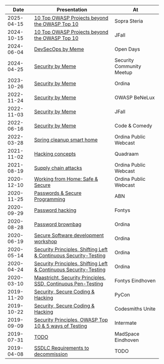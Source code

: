
<table>
    <thead>
        <th>Date</th>
        <th>Presentation</th>
        <th>At</th>
    </thead>
    <tr>
        <td>2025-04-15</td>
        <td><a href="2025-04-15_OWASP_Top_10s.html">10 Top OWASP Projects beyond the OWASP Top 10</a></td>
        <td>Sopra Steria</td>
    </tr>
    <tr>
        <td>2024-10-15</td>
        <td><a href="2024-11-07_OWASP_Top_10s.html">10 Top OWASP Projects beyond the OWASP Top 10</a></td>
        <td>JFall</td>
    </tr>
    <tr>
        <td>2024-06-04</td>
        <td><a href="2024-06-04_DevSecOps_by_Meme.html">DevSecOps by Meme</a></td>
        <td>Open Days</td>
    </tr>
    <tr>
        <td>2024-04-25</td>
        <td><a href="2024-04-25_Security_by_Meme.html">Security by Meme</a></td>
        <td>Security Community Meetup</td>
    </tr>
    <tr>
        <td>2023-10-26</td>
        <td><a href="2023-10-26_Security_by_Meme.html">Security by Meme</a></td>
        <td>Ordina</td>
    </tr>
    <tr>
        <td>2022-11-24</td>
        <td><a href="2022-11-24_Security_by_Meme.html">Security by Meme</a></td>
        <td>OWASP BeNeLux</td>
    </tr>
    <tr>
        <td>2022-11-03</td>
        <td><a href="2022-11-03_Security_by_Meme.html">Security by Meme</a></td>
        <td>JFall</td>
    </tr>
    <tr>
        <td>2022-06-16</td>
        <td><a href="2022-06-16_Security_by_Meme.html">Security by Meme</a></td>
        <td>Code & Comedy</td>
    </tr>
    <tr>
        <td>2022-03-28</td>
        <td><a href="2022-03-28_Spring_cleanup_smart_home.html">Spring cleanup smart home</a></td>
        <td>Ordina Public Webcast</td>
    </tr>
    <tr>
        <td>2021-11-02</td>
        <td><a href="2021-11-02_Quadraam.html">Hacking concepts</a></td>
        <td>Quadraam</td>
    </tr>
    <tr>
        <td>2021-08-19</td>
        <td><a href="2021-08-19_Supply_chain_attacks.html">Supply chain attacks</a></td>
        <td>Ordina Public Webcast</td>
    </tr>
    <tr>
        <td>2020-12-10</td>
        <td><a href="2020-12-10_Working_from_Home.html">Working from Home: Safe & Secure</a></td>
        <td>Ordina Public Webcast</td>
    </tr>
    <tr>
        <td>2020-11-25</td>
        <td><a href="2020-11-25_ABN_SSDLC.html">Passwords & Secure Programming</a></td>
        <td>ABN</td>
    </tr>
    <tr>
        <td>2020-09-29</td>
        <td><a href="2020-09-29_Password_hacking.html">Password hacking</a></td>
        <td>Fontys</td>
    </tr>
    <tr>
        <td>2020-08-28</td>
        <td><a href="2020-08-28_Password_brownbag.html">Password brownbag</a></td>
        <td>Ordina</td>
    </tr>
    <tr>
        <td>2020-06-19</td>
        <td><a href="2020-06-19_Ordina_SSDLC.html">Secure Software development workshop</a></td>
        <td>Ordina</td>
    </tr>
    <tr>
        <td>2020-05-14</td>
        <td><a href="2020-05-14_Ordina_Meetup.html">Security Principles, Shifting Left & Continuous Security-Testing</a></td>
        <td>Ordina</td>
    </tr>
    <tr>
        <td>2020-04-24</td>
        <td><a href="2020-04-24_Ordina.html">Security Principles, Shifting Left & Continuous Security-Testing</a></td>
        <td>Ordina</td>
    </tr>
    <tr>
        <td>2020-03-10</td>
        <td><a href="2020-03-10_Fontys.html">Maastricht, Security Principles, SSD, Continuous Pen-Testing</a></td>
        <td>Fontys Eindhoven</td>
    </tr>
    <tr>
        <td>2019-11-20</td>
        <td><a href="2019-11-20_Pycon.html">Security, Secure Coding & Hacking</a></td>
        <td>PyCon</td>
    </tr>
    <tr>
        <td>2019-10-22</td>
        <td><a href="2019-10-22_codesmiths_unite.html">Security, Secure Coding & Hacking</a></td>
        <td>Codesmiths Unite</td>
    </tr>
    <tr>
        <td>2019-09-09</td>
        <td><a href="2019-09-09_intermate.html">Security Principles, OWASP Top 10 & 5 ways of Testing</a></td>
        <td>Intermate</td>
    </tr>
    <tr>
        <td>2019-07-31</td>
        <td><a href="./2019-07-31_madspace.html">TODO</a></td>
        <td>MadSpace Eindhoven</td>
    </tr>
    <tr>
        <td>2019-04-08</td>
        <td><a href="2019-04-08.html">SSDLC Requirements to decommission</a></td>
        <td>TODO</td>
    </tr>
</table>